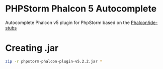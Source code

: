 # PHPStorm Phalcon 5 Autocomplete
Autocomplete Phalcon v5 plugin for PhpStorm based on the [Phalcon/ide-stubs](https://github.com/phalcon/ide-stubs)

# Creating .jar
```bash
zip -r phpstorm-phalcon-plugin-v5.2.2.jar *
```
